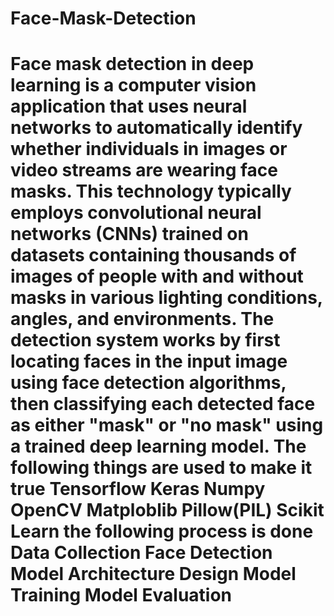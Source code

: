 # Face-Mask-Detection
Face mask detection in deep learning is a computer vision application that uses neural networks to automatically identify whether individuals in images or video streams are wearing face masks. This technology typically employs convolutional neural networks (CNNs) trained on datasets containing thousands of images of people with and without masks in various lighting conditions, angles, and environments.
The detection system works by first locating faces in the input image using face detection algorithms, then classifying each detected face as either "mask" or "no mask" using a trained deep learning model.
The following things are used to make it true
Tensorflow 
Keras
Numpy 
OpenCV
Matploblib
Pillow(PIL)
Scikit Learn
the following process is done
Data Collection
Face Detection
Model Architecture Design
Model Training
Model Evaluation
=============================================================================================================================================================================================
